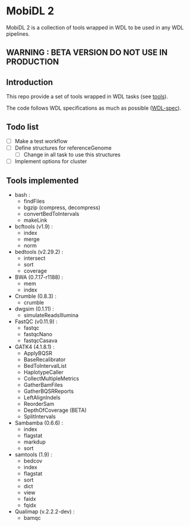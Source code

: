 # MobiDL 2

MobiDL 2 is a collection of tools wrapped in WDL to be used in any WDL pipelines.

## __WARNING : BETA VERSION DO NOT USE IN PRODUCTION__

## Introduction

This repo provide a set of tools wrapped in WDL tasks (see [tools](#tools-implemented)).

The code follows WDL specifications as much as possible ([WDL-spec](https://github.com/openwdl/wdl/blob/main/versions/1.0/SPEC.md)).

## Todo list

- [ ] Make a test workflow
- [ ] Define structures for referenceGenome
	- [ ] Change in all task to use this structures
- [ ] Implement options for cluster

## Tools implemented

- bash :
	- findFiles
	- bgzip (compress, decompress)
	- convertBedToIntervals
	- makeLink
- bcftools (v1.9) :
	- index
	- merge
	- norm
- bedtools (v2.29.2) :
	- intersect
	- sort
	- coverage
- BWA (0.7.17-r1188) :
	- mem
	- index
- Crumble (0.8.3) :
	- crumble
- dwgsim (0.1.11) :
	- simulateReadsIllumina
- FastQC (v0.11.9) :
	- fastqc
	- fastqcNano
	- fastqcCasava
- GATK4 (4.1.8.1) :
	- ApplyBQSR
	- BaseRecalibrator
	- BedToIntervalList
	- HaplotypeCaller
	- CollectMultipleMetrics
	- GatherBamFiles
	- GatherBQSRReports
	- LeftAlignIndels
	- ReorderSam
	- DepthOfCoverage (BETA)
	- SplitIntervals
- Sambamba (0.6.6) :
	- index
	- flagstat
	- markdup
	- sort
- samtools (1.9) :
	- bedcov
	- index
	- flagstat
	- sort
	- dict
	- view
	- faidx
	- fqidx
- Qualimap (v.2.2.2-dev) :
	- bamqc
